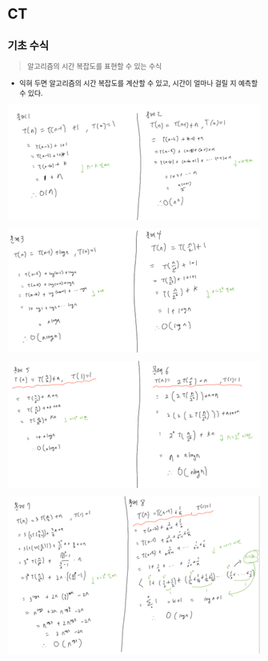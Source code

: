 # CT

## 기초 수식

> 알고리즘의 시간 복잡도를 표현할 수 있는 수식

- 익혀 두면 알고리즘의 시간 복잡도를 계산할 수 있고, 시간이 얼마나 걸릴 지 예측할 수 있다.

![12](CT.assets/12.PNG)

![34](CT.assets/34.PNG)

![56](CT.assets/56.PNG)

![78](CT.assets/78.PNG)
